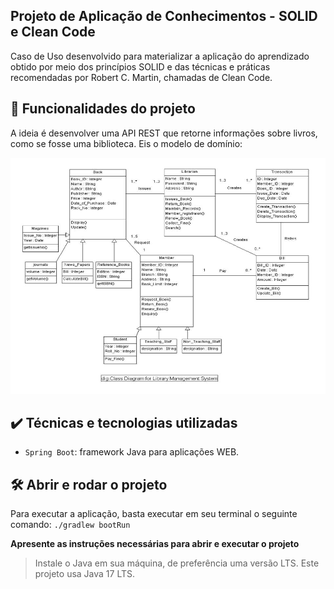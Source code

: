 ## Projeto de Aplicação de Conhecimentos - SOLID e Clean Code

Caso de Uso desenvolvido para materializar a aplicação do aprendizado obtido por meio dos princípios
SOLID e das técnicas e práticas recomendadas por Robert C. Martin, chamadas de Clean Code.

## 🔨 Funcionalidades do projeto

A ideia é desenvolver uma API REST que retorne informações sobre livros, como se fosse uma biblioteca.
Eis o modelo de domínio:

![Imagem 1](src/main/resources/class.jpg)

## ✔️ Técnicas e tecnologias utilizadas

- `Spring Boot`: framework Java para aplicações WEB.

## 🛠️ Abrir e rodar o projeto

Para executar a aplicação, basta executar em seu terminal o seguinte comando:
`./gradlew bootRun`

**Apresente as instruções necessárias para abrir e executar o projeto**
> Instale o Java em sua máquina, de preferência uma versão LTS. Este projeto usa Java 17 LTS.
